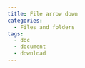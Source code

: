 ```yaml
---
title: File arrow down
categories:
  - Files and folders
tags:
  - doc
  - document
  - download
---
```

